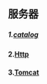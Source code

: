 ## 服务器

##### 1.[catalog](server/catalog.md)

#### 2.[Http](server/Http.md)

#### 3.[Tomcat](server/tomcat.md)